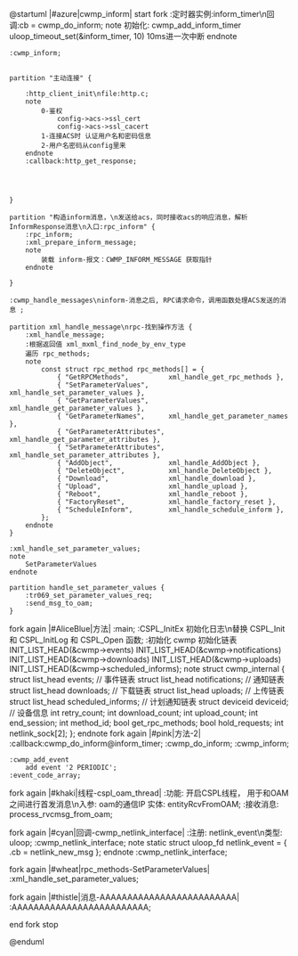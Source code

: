 @startuml
|#azure|cwmp_inform|
start
fork
    :定时器实例:inform_timer\n回调:cb = cwmp_do_inform;
    note
        初始化:
        cwmp_add_inform_timer
        uloop_timeout_set(&inform_timer, 10)
        10ms进一次中断
    endnote

    :cwmp_inform;


    partition "主动连接" {

        :http_client_init\nfile:http.c;
        note
            0-鉴权
                config->acs->ssl_cert
                config->acs->ssl_cacert
            1-连接ACS时 认证用户名和密码信息
            2-用户名密码从config里来
        endnote
        :callback:http_get_response;




    }

    partition "构造inform消息，\n发送给acs，同时接收acs的响应消息，解析InformResponse消息\n入口:rpc_inform" {
        :rpc_inform;
        :xml_prepare_inform_message;
        note
            装载 inform-报文：CWMP_INFORM_MESSAGE 获取指针
        endnote

    }

    :cwmp_handle_messages\ninform-消息之后, RPC请求命令，调用函数处理ACS发送的消息 ;

    partition xml_handle_message\nrpc-找到操作方法 {
        :xml_handle_message;
        :根据返回值 xml_mxml_find_node_by_env_type
        遍历 rpc_methods;
        note
            const struct rpc_method rpc_methods[] = {
                { "GetRPCMethods",          xml_handle_get_rpc_methods },
                { "SetParameterValues",     xml_handle_set_parameter_values },
                { "GetParameterValues",     xml_handle_get_parameter_values },
                { "GetParameterNames",      xml_handle_get_parameter_names },
                { "GetParameterAttributes", xml_handle_get_parameter_attributes },
                { "SetParameterAttributes", xml_handle_set_parameter_attributes },
                { "AddObject",              xml_handle_AddObject },
                { "DeleteObject",           xml_handle_DeleteObject },
                { "Download",               xml_handle_download },
                { "Upload",                 xml_handle_upload },
                { "Reboot",                 xml_handle_reboot },
                { "FactoryReset",           xml_handle_factory_reset },
                { "ScheduleInform",         xml_handle_schedule_inform },
            };
        endnote
    }

    :xml_handle_set_parameter_values;
    note
        SetParameterValues
    endnote

    partition handle_set_parameter_values {
        :tr069_set_parameter_values_req;
        :send_msg_to_oam;
    }
fork again
|#AliceBlue|方法|
    :main;
    :CSPL_InitEx 初始化日志\n替换 CSPL_Init 和 CSPL_InitLog 和 CSPL_Open 函数;
    :初始化 cwmp
    初始化链表
    INIT_LIST_HEAD(&cwmp->events)
    INIT_LIST_HEAD(&cwmp->notifications)
    INIT_LIST_HEAD(&cwmp->downloads)
    INIT_LIST_HEAD(&cwmp->uploads)
    INIT_LIST_HEAD(&cwmp->scheduled_informs);
    note
        struct cwmp_internal {
            struct list_head events;            // 事件链表
            struct list_head notifications;     // 通知链表
            struct list_head downloads;         // 下载链表
            struct list_head uploads;           // 上传链表
            struct list_head scheduled_informs; // 计划通知链表
            struct deviceid deviceid;           // 设备信息
            int retry_count;
            int download_count;
            int upload_count;
            int end_session;
            int method_id;
            bool get_rpc_methods;
            bool hold_requests;
            int netlink_sock[2];
        };
    endnote
fork again
|#pink|方法-2|
    :callback:cwmp_do_inform@inform_timer;
    :cwmp_do_inform;
    :cwmp_inform;

    :cwmp_add_event
        add event '2 PERIODIC';
    :event_code_array;

fork again
|#khaki|线程-cspl_oam_thread|
:功能: 开启CSPL线程，
        用于和OAM之间进行首发消息\n入参: oam的通信IP
实体: entityRcvFromOAM;
:接收消息: process_rvcmsg_from_oam;


fork again
|#cyan|回调-cwmp_netlink_interface|
    :注册: netlink_event\n类型: uloop;
    :cwmp_netlink_interface;
    note
        static struct uloop_fd netlink_event
        = { .cb = netlink_new_msg };
    endnote
    :cwmp_netlink_interface;


fork again
|#wheat|rpc_methods-SetParameterValues|
    :xml_handle_set_parameter_values;

fork again
|#thistle|消息-AAAAAAAAAAAAAAAAAAAAAAAAA|
    :AAAAAAAAAAAAAAAAAAAAAAAAA;

end fork
stop


@enduml
